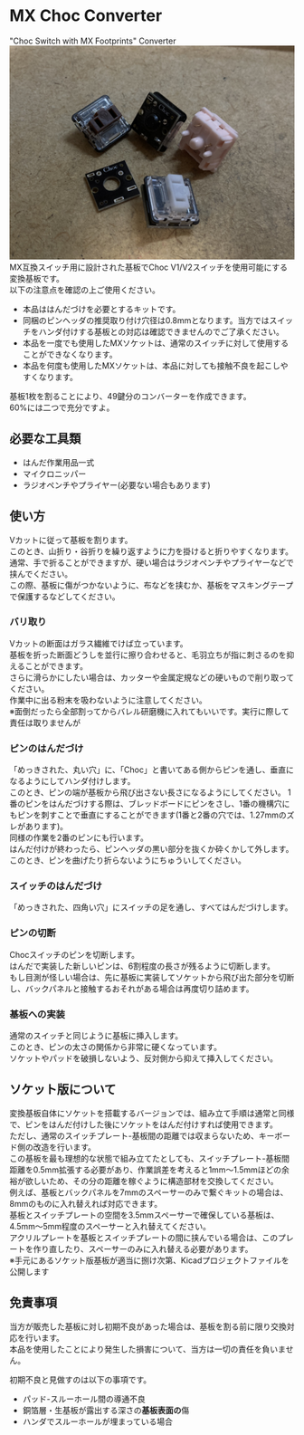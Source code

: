 # MX Choc Converter
"Choc Switch with MX Footprints" Converter  
![](img/converter.jpg)
MX互換スイッチ用に設計された基板でChoc V1/V2スイッチを使用可能にする変換基板です。  
以下の注意点を確認の上ご使用ください。
- 本品ははんだづけを必要とするキットです。
- 同梱のピンヘッダの推奨取り付け穴径は0.8mmとなります。当方ではスイッチをハンダ付けする基板との対応は確認できませんのでご了承ください。
- 本品を一度でも使用したMXソケットは、通常のスイッチに対して使用することができなくなります。
- 本品を何度も使用したMXソケットは、本品に対しても接触不良を起こしやすくなります。
  
基板1枚を割ることにより、49鍵分のコンバーターを作成できます。  
60%には二つで充分ですよ。

## 必要な工具類
- はんだ作業用品一式
- マイクロニッパー
- ラジオペンチやプライヤー(必要ない場合もあります)

## 使い方
Vカットに従って基板を割ります。  
このとき、山折り・谷折りを繰り返すように力を掛けると折りやすくなります。  
通常、手で折ることができますが、硬い場合はラジオペンチやプライヤーなどで挟んでください。  
この際、基板に傷がつかないように、布などを挟むか、基板をマスキングテープで保護するなどしてください。
### バリ取り
Vカットの断面はガラス繊維でけば立っています。  
基板を折った断面どうしを並行に擦り合わせると、毛羽立ちが指に刺さるのを抑えることができます。  
さらに滑らかにしたい場合は、カッターや金属定規などの硬いもので削り取ってください。  
作業中に出る粉末を吸わないように注意してください。  
※面倒だったら全部割ってからバレル研磨機に入れてもいいです。実行に際して責任は取りませんが

### ピンのはんだづけ
「めっきされた、丸い穴」に、「Choc」と書いてある側からピンを通し、垂直になるようにしてハンダ付けします。  
このとき、ピンの端が基板から飛び出さない長さになるようにしてください。
1番のピンをはんだづけする際は、ブレッドボードにピンをさし、1番の機構穴にもピンを刺すことで垂直にすることができます(1番と2番の穴では、1.27mmのズレがあります)。  
同様の作業を2番のピンにも行います。  
はんだ付けが終わったら、ピンヘッダの黒い部分を抜くか砕くかして外します。  
このとき、ピンを曲げたり折らないようにちゅういしてください。
### スイッチのはんだづけ
「めっきされた、四角い穴」にスイッチの足を通し、すべてはんだづけします。  
### ピンの切断
Chocスイッチのピンを切断します。  
はんだで実装した新しいピンは、6割程度の長さが残るように切断します。  
もし目測が怪しい場合は、先に基板に実装してソケットから飛び出た部分を切断し、バックパネルと接触するおそれがある場合は再度切り詰めます。
### 基板への実装
通常のスイッチと同じように基板に挿入します。  
このとき、ピンの太さの関係から非常に硬くなっています。  
ソケットやパッドを破損しないよう、反対側から抑えて挿入してください。

## ソケット版について
変換基板自体にソケットを搭載するバージョンでは、組み立て手順は通常と同様で、ピンをはんだ付けした後にソケットをはんだ付けすれば使用できます。  
ただし、通常のスイッチプレート-基板間の距離では収まらないため、キーボード側の改造を行います。  
この基板を最も理想的な状態で組み立てたとしても、スイッチプレート-基板間距離を0.5mm拡張する必要があり、作業誤差を考えると1mm～1.5mmほどの余裕が欲しいため、その分の距離を稼ぐように構造部材を交換してください。  
例えば、基板とバックパネルを7mmのスペーサーのみで繋ぐキットの場合は、8mmのものに入れ替えれば対応できます。  
基板とスイッチプレートの空間を3.5mmスペーサーで確保している基板は、4.5mm～5mm程度のスペーサーと入れ替えてください。  
アクリルプレートを基板とスイッチプレートの間に挟んでいる場合は、このプレートを作り直したり、スペーサーのみに入れ替える必要があります。  
※手元にあるソケット版基板が適当に捌け次第、Kicadプロジェクトファイルを公開します

## 免責事項
当方が販売した基板に対し初期不良があった場合は、基板を割る前に限り交換対応を行います。  
本品を使用したことにより発生した損害について、当方は一切の責任を負いません。  
  
初期不良と見做すのは以下の事項です。  
- パッド-スルーホール間の導通不良
- 銅箔層・生基板が露出する深さの**基板表面の**傷
- ハンダでスルーホールが埋まっている場合

